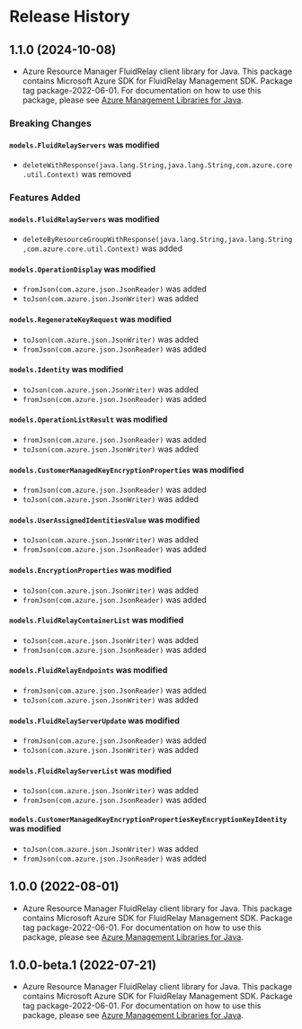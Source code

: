 # Release History

## 1.1.0 (2024-10-08)

- Azure Resource Manager FluidRelay client library for Java. This package contains Microsoft Azure SDK for FluidRelay Management SDK.  Package tag package-2022-06-01. For documentation on how to use this package, please see [Azure Management Libraries for Java](https://aka.ms/azsdk/java/mgmt).

### Breaking Changes

#### `models.FluidRelayServers` was modified

* `deleteWithResponse(java.lang.String,java.lang.String,com.azure.core.util.Context)` was removed

### Features Added

#### `models.FluidRelayServers` was modified

* `deleteByResourceGroupWithResponse(java.lang.String,java.lang.String,com.azure.core.util.Context)` was added

#### `models.OperationDisplay` was modified

* `fromJson(com.azure.json.JsonReader)` was added
* `toJson(com.azure.json.JsonWriter)` was added

#### `models.RegenerateKeyRequest` was modified

* `toJson(com.azure.json.JsonWriter)` was added
* `fromJson(com.azure.json.JsonReader)` was added

#### `models.Identity` was modified

* `toJson(com.azure.json.JsonWriter)` was added
* `fromJson(com.azure.json.JsonReader)` was added

#### `models.OperationListResult` was modified

* `fromJson(com.azure.json.JsonReader)` was added
* `toJson(com.azure.json.JsonWriter)` was added

#### `models.CustomerManagedKeyEncryptionProperties` was modified

* `fromJson(com.azure.json.JsonReader)` was added
* `toJson(com.azure.json.JsonWriter)` was added

#### `models.UserAssignedIdentitiesValue` was modified

* `toJson(com.azure.json.JsonWriter)` was added
* `fromJson(com.azure.json.JsonReader)` was added

#### `models.EncryptionProperties` was modified

* `toJson(com.azure.json.JsonWriter)` was added
* `fromJson(com.azure.json.JsonReader)` was added

#### `models.FluidRelayContainerList` was modified

* `toJson(com.azure.json.JsonWriter)` was added
* `fromJson(com.azure.json.JsonReader)` was added

#### `models.FluidRelayEndpoints` was modified

* `fromJson(com.azure.json.JsonReader)` was added
* `toJson(com.azure.json.JsonWriter)` was added

#### `models.FluidRelayServerUpdate` was modified

* `fromJson(com.azure.json.JsonReader)` was added
* `toJson(com.azure.json.JsonWriter)` was added

#### `models.FluidRelayServerList` was modified

* `toJson(com.azure.json.JsonWriter)` was added
* `fromJson(com.azure.json.JsonReader)` was added

#### `models.CustomerManagedKeyEncryptionPropertiesKeyEncryptionKeyIdentity` was modified

* `toJson(com.azure.json.JsonWriter)` was added
* `fromJson(com.azure.json.JsonReader)` was added

## 1.0.0 (2022-08-01)

- Azure Resource Manager FluidRelay client library for Java. This package contains Microsoft Azure SDK for FluidRelay Management SDK.  Package tag package-2022-06-01. For documentation on how to use this package, please see [Azure Management Libraries for Java](https://aka.ms/azsdk/java/mgmt).

## 1.0.0-beta.1 (2022-07-21)

- Azure Resource Manager FluidRelay client library for Java. This package contains Microsoft Azure SDK for FluidRelay Management SDK.  Package tag package-2022-06-01. For documentation on how to use this package, please see [Azure Management Libraries for Java](https://aka.ms/azsdk/java/mgmt).
